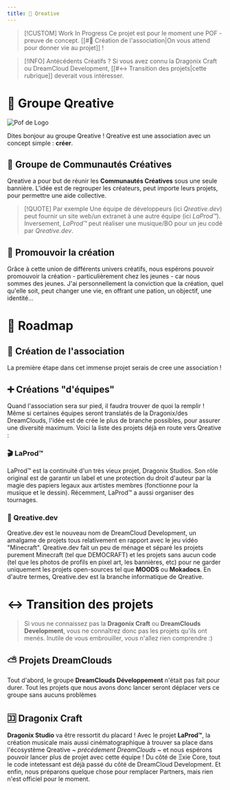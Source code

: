 ```yaml
---
title: 🌈 Qreative
---
```

> [!CUSTOM] Work In Progress
> Ce projet est pour le moment une POF - preuve de concept. [[#📑 Création de l'association|On vous attend pour donner vie au projet]] !

> [!INFO] Antécédents Créatifs ?
> Si vous avez connu la Dragonix Craft ou DreamCloud Development, [[#↔️ Transition des projets|cette rubrique]] deverait vous intéresser.
# 🌈 Groupe Qreative

![Pof de Logo](./Qreative-Logo.svg)

Dites bonjour au groupe Qreative ! Qreative est une association avec un concept simple : **créer**.

## 🤝 Groupe de Communautés Créatives
Qreative a pour but de réunir les **Communautés Créatives** sous une seule bannière. L'idée est de regrouper les créateurs, peut importe leurs projets, pour permettre une aide collective.

> [!QUOTE] Par exemple
> Une équipe de développeurs (ici *Qreative.dev*) peut fournir un site web/un extranet à une autre équipe (ici *LaProd™*). Inversement, *LaProd™* peut réaliser une musique/BO pour un jeu codé par *Qreative.dev*.

## 💝 Promouvoir la création
Grâce à cette union de différents univers créatifs, nous espérons pouvoir promouvoir la création - particulièrement chez les jeunes - car nous sommes des jeunes. J'ai personnellement la conviction que la création, quel qu'elle soit, peut changer une vie, en offrant une pation, un objectif, une identité...

# 🌟 Roadmap
## 📑 Création de l'association
La première étape dans cet immense projet serais de cree une association ! 

## ➕️ Créations "d'équipes"
Quand l'association sera sur pied, il faudra trouver de quoi la remplir ! Même si certaines équipes seront translatés de la Dragonix/des DreamClouds, l'idée est de crée le plus de branche possibles, pour assurer une diversité maximum. Voici la liste des projets déjà en route vers Qreative :

### 🎬 LaProd™
LaProd™ est la continuité d'un très vieux projet, Dragonix Studios. Son rôle original est de garantir un label et une protection du droit d'auteur par la magie des papiers legaux aux artistes membres (fonctionne pour la musique et le dessin). Récemment, LaProd™ a aussi organiser des tournages.

### 💾 Qreative.dev
Qreative.dev est le nouveau nom de DreamCloud Development, un amalgame de projets tous relativement en rapport avec le jeu vidéo "Minecraft". Qreative.dev fait un peu de ménage et séparé les projets purement Minecraft (tel que DEMOCRAFT) et les projets sans aucun code (tel que les photos de profils en pixel art, les bannières, etc) pour ne garder uniquement les projets open-sources tel que **MOODS** ou **Mokadocs**. En d'autre termes, Qreative.dev est la branche informatique de Qreative.

# ↔️ Transition des projets
> Si vous ne connaissez pas la **Dragonix Craft** ou **DreamClouds Development**, vous ne connaîtrez donc pas les projets qu'ils ont menés. Inutile de vous embrouiller, vous n'allez rien comprendre :)
## ⛅️ Projets DreamClouds
Tout d'abord, le groupe **DreamClouds Développement** n'était pas fait pour durer. Tout les projets que nous avons donc lancer seront déplacer vers ce groupe sans aucuns problèmes

## 🈁️ Dragonix Craft
**Dragonix Studio** va être ressortit du placard ! Avec le projet **LaProd™**, la création musicale mais aussi cinématographique à trouver sa place dans l'écosystème Qreative ~ *précédement DreamClouds* ~ et nous espérons pouvoir lancer plus de projet avec cette équipe !
Du côté de Ξxie Core, tout le code intetessant est déjà passé du côté de DreamCloud Development. Et enfin, nous préparons quelque chose pour remplacer Partners, mais rien n'est officiel pour le moment.
